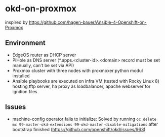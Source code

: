 # okd-on-proxmox

inspired by https://github.com/hagen-bauer/Ansible-4-Openshift-on-Proxmox

## Environment
+ EdgeOS router as DHCP server
+ PiHole as DNS server (*.apps.\<cluster-id\>.\<domain\> record must be set manually, can't be set via API) 
+ Proxmox cluster with three nodes with proxmoxer python modul installed
+ Ansible playbooks are executed on infra VM (tested with Rocky Linux 8) hosting tftp server, ha proxy as loadbalancer, apache webserver for ignition files

## Issues
+ machine-config operator fails to initialize: Solved by running `oc delete mc 99-master-okd-extensions 99-okd-master-disable-mitigations` after bootstrap finished (https://github.com/openshift/okd/issues/963)
